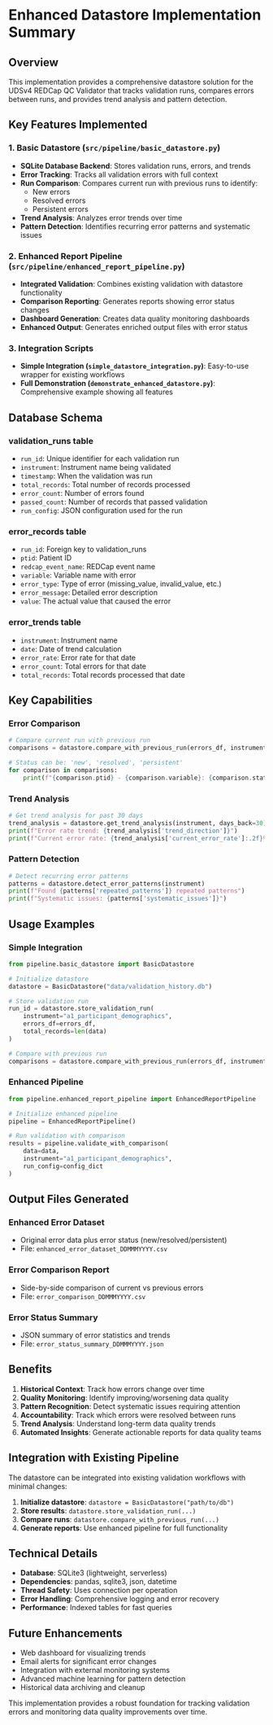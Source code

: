 # Enhanced Datastore Implementation Summary

## Overview
This implementation provides a comprehensive datastore solution for the UDSv4 REDCap QC Validator that tracks validation runs, compares errors between runs, and provides trend analysis and pattern detection.

## Key Features Implemented

### 1. Basic Datastore (`src/pipeline/basic_datastore.py`)
- **SQLite Database Backend**: Stores validation runs, errors, and trends
- **Error Tracking**: Tracks all validation errors with full context
- **Run Comparison**: Compares current run with previous runs to identify:
  - New errors
  - Resolved errors
  - Persistent errors
- **Trend Analysis**: Analyzes error trends over time
- **Pattern Detection**: Identifies recurring error patterns and systematic issues

### 2. Enhanced Report Pipeline (`src/pipeline/enhanced_report_pipeline.py`)
- **Integrated Validation**: Combines existing validation with datastore functionality
- **Comparison Reporting**: Generates reports showing error status changes
- **Dashboard Generation**: Creates data quality monitoring dashboards
- **Enhanced Output**: Generates enriched output files with error status

### 3. Integration Scripts
- **Simple Integration (`simple_datastore_integration.py`)**: Easy-to-use wrapper for existing workflows
- **Full Demonstration (`demonstrate_enhanced_datastore.py`)**: Comprehensive example showing all features

## Database Schema

### validation_runs table
- `run_id`: Unique identifier for each validation run
- `instrument`: Instrument name being validated
- `timestamp`: When the validation was run
- `total_records`: Total number of records processed
- `error_count`: Number of errors found
- `passed_count`: Number of records that passed validation
- `run_config`: JSON configuration used for the run

### error_records table
- `run_id`: Foreign key to validation_runs
- `ptid`: Patient ID
- `redcap_event_name`: REDCap event name
- `variable`: Variable name with error
- `error_type`: Type of error (missing_value, invalid_value, etc.)
- `error_message`: Detailed error description
- `value`: The actual value that caused the error

### error_trends table
- `instrument`: Instrument name
- `date`: Date of trend calculation
- `error_rate`: Error rate for that date
- `error_count`: Total errors for that date
- `total_records`: Total records processed that date

## Key Capabilities

### Error Comparison
```python
# Compare current run with previous run
comparisons = datastore.compare_with_previous_run(errors_df, instrument)

# Status can be: 'new', 'resolved', 'persistent'
for comparison in comparisons:
    print(f"{comparison.ptid} - {comparison.variable}: {comparison.status}")
```

### Trend Analysis
```python
# Get trend analysis for past 30 days
trend_analysis = datastore.get_trend_analysis(instrument, days_back=30)
print(f"Error rate trend: {trend_analysis['trend_direction']}")
print(f"Current error rate: {trend_analysis['current_error_rate']:.2f}%")
```

### Pattern Detection
```python
# Detect recurring error patterns
patterns = datastore.detect_error_patterns(instrument)
print(f"Found {patterns['repeated_patterns']} repeated patterns")
print(f"Systematic issues: {patterns['systematic_issues']}")
```

## Usage Examples

### Simple Integration
```python
from pipeline.basic_datastore import BasicDatastore

# Initialize datastore
datastore = BasicDatastore("data/validation_history.db")

# Store validation run
run_id = datastore.store_validation_run(
    instrument="a1_participant_demographics",
    errors_df=errors_df,
    total_records=len(data)
)

# Compare with previous run
comparisons = datastore.compare_with_previous_run(errors_df, instrument)
```

### Enhanced Pipeline
```python
from pipeline.enhanced_report_pipeline import EnhancedReportPipeline

# Initialize enhanced pipeline
pipeline = EnhancedReportPipeline()

# Run validation with comparison
results = pipeline.validate_with_comparison(
    data=data,
    instrument="a1_participant_demographics",
    run_config=config_dict
)
```

## Output Files Generated

### Enhanced Error Dataset
- Original error data plus error status (new/resolved/persistent)
- File: `enhanced_error_dataset_DDMMMYYYY.csv`

### Error Comparison Report
- Side-by-side comparison of current vs previous errors
- File: `error_comparison_DDMMMYYYY.csv`

### Error Status Summary
- JSON summary of error statistics and trends
- File: `error_status_summary_DDMMMYYYY.json`

## Benefits

1. **Historical Context**: Track how errors change over time
2. **Quality Monitoring**: Identify improving/worsening data quality
3. **Pattern Recognition**: Detect systematic issues requiring attention
4. **Accountability**: Track which errors were resolved between runs
5. **Trend Analysis**: Understand long-term data quality trends
6. **Automated Insights**: Generate actionable reports for data quality teams

## Integration with Existing Pipeline

The datastore can be integrated into existing validation workflows with minimal changes:

1. **Initialize datastore**: `datastore = BasicDatastore("path/to/db")`
2. **Store results**: `datastore.store_validation_run(...)`
3. **Compare runs**: `datastore.compare_with_previous_run(...)`
4. **Generate reports**: Use enhanced pipeline for full functionality

## Technical Details

- **Database**: SQLite3 (lightweight, serverless)
- **Dependencies**: pandas, sqlite3, json, datetime
- **Thread Safety**: Uses connection per operation
- **Error Handling**: Comprehensive logging and error recovery
- **Performance**: Indexed tables for fast queries

## Future Enhancements

- Web dashboard for visualizing trends
- Email alerts for significant error changes
- Integration with external monitoring systems
- Advanced machine learning for pattern detection
- Historical data archiving and cleanup

This implementation provides a robust foundation for tracking validation errors and monitoring data quality improvements over time.
